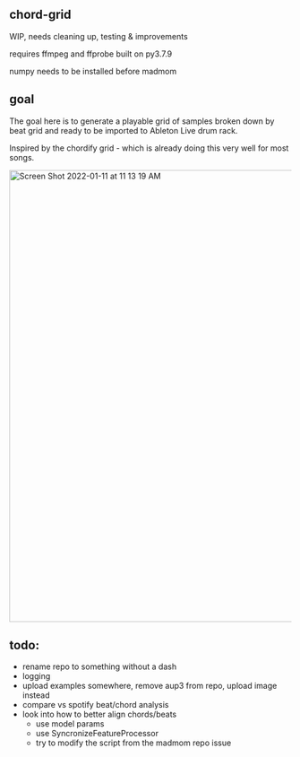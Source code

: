 chord-grid
----------

WIP, needs cleaning up, testing & improvements

requires ffmpeg and ffprobe built on py3.7.9

numpy needs to be installed before madmom

goal
----

The goal here is to generate a playable grid of samples broken down by beat grid
and ready to be imported to Ableton Live drum rack.

Inspired by the chordify grid - which is already doing this very well for most
songs.

<img width="806" alt="Screen Shot 2022-01-11 at 11 13 19 AM" src="https://user-images.githubusercontent.com/2433319/148979518-16b0d8eb-d979-4256-b1c4-fa3abe1af7fc.png">


todo:
----
- rename repo to something without a dash
- logging
- upload examples somewhere, remove aup3 from repo, upload image instead
- compare vs spotify beat/chord analysis
- look into how to better align chords/beats
    - use model params
    - use SyncronizeFeatureProcessor
    - try to modify the script from the madmom repo issue
